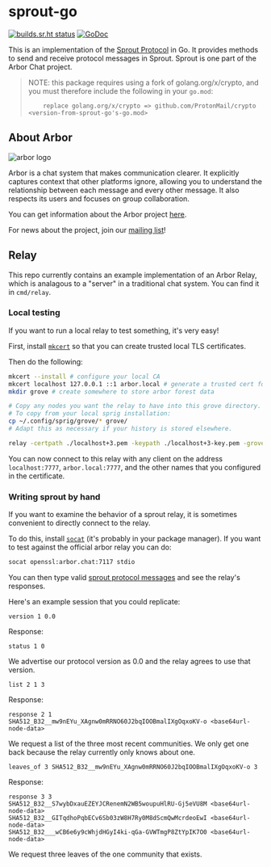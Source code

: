 # sprout-go

[![builds.sr.ht status](https://builds.sr.ht/~whereswaldon/sprout-go.svg)](https://builds.sr.ht/~whereswaldon/sprout-go?)
[![GoDoc](https://godoc.org/git.sr.ht/~whereswaldon/sprout-go?status.svg)](https://godoc.org/git.sr.ht/~whereswaldon/sprout-go)

This is an implementation of the [Sprout Protocol](https://man.sr.ht/~whereswaldon/arborchat/specifications/sprout.md) in Go. It provides methods
to send and receive protocol messages in Sprout. Sprout is one part of the
Arbor Chat project.

> NOTE: this package requires using a fork of golang.org/x/crypto, and you must therefore include the following in your `go.mod`:
> ```
>     replace golang.org/x/crypto => github.com/ProtonMail/crypto <version-from-sprout-go's-go.mod>
> ```

## About Arbor

![arbor logo](https://git.sr.ht/~whereswaldon/forest-go/blob/main/img/arbor-logo.png)

Arbor is a chat system that makes communication clearer. It explicitly captures context that other platforms ignore, allowing you to understand the relationship between each message and every other message. It also respects its users and focuses on group collaboration.

You can get information about the Arbor project [here](https://man.sr.ht/~whereswaldon/arborchat/).

For news about the project, join our [mailing list](https://lists.sr.ht/~whereswaldon/arbor-dev)!

## Relay

This repo currently contains an example implementation of an Arbor Relay, which is analagous to a "server" in a traditional chat system. You can find it in `cmd/relay`.

### Local testing

If you want to run a local relay to test something, it's very easy!

First, install [`mkcert`](https://github.com/FiloSottile/mkcert) so that you can create trusted local TLS certificates.

Then do the following:

```sh
mkcert --install # configure your local CA
mkcert localhost 127.0.0.1 ::1 arbor.local # generate a trusted cert for local addresses
mkdir grove # create somewhere to store arbor forest data

# Copy any nodes you want the relay to have into this grove directory.
# To copy from your local sprig installation:
cp ~/.config/sprig/grove/* grove/
# Adapt this as necessary if your history is stored elsewhere.

relay -certpath ./localhost+3.pem -keypath ./localhost+3-key.pem -grovepath ./grove/
```

You can now connect to this relay with any client on the address `localhost:7777`, `arbor.local:7777`, and the other names that you configured in the certificate.

### Writing sprout by hand

If you want to examine the behavior of a sprout relay, it is sometimes convenient to directly connect to the relay.

To do this, install [`socat`](http://www.dest-unreach.org/socat/) (it's probably in your package manager). If you want to test against the official arbor relay you can do:

```sh
socat openssl:arbor.chat:7117 stdio
```

You can then type valid [sprout protocol messages](https://man.sr.ht/~whereswaldon/arborchat/specifications/sprout.md) and see the relay's responses.

Here's an example session that you could replicate:

```
version 1 0.0
```

Response:

```
status 1 0
```

We advertise our protocol version as 0.0 and the relay agrees to use that version.


```
list 2 1 3
```

Response:

```
response 2 1
SHA512_B32__mw9nEYu_XAgnw0mRRNO60J2bqIOOBmalIXgOqxoKV-o <base64url-node-data>
```

We request a list of the three most recent communities. We only get one back because the relay currently only knows about one.


```
leaves_of 3 SHA512_B32__mw9nEYu_XAgnw0mRRNO60J2bqIOOBmalIXgOqxoKV-o 3
```

Response:

```
response 3 3
SHA512_B32__S7wybDxauEZEYJCRenemN2WB5woupuHlRU-Gj5eVU8M <base64url-node-data>
SHA512_B32__GITqdhoPqbECv6Sb03zW8H7Ry0M8dScmQwMcrdeoEwI <base64url-node-data>
SHA512_B32___wCB6e6y9cWhjdHGyI4ki-qGa-GVWTmgP8ZtYpIK7O0 <base64url-node-data>
```

We request three leaves of the one community that exists.
